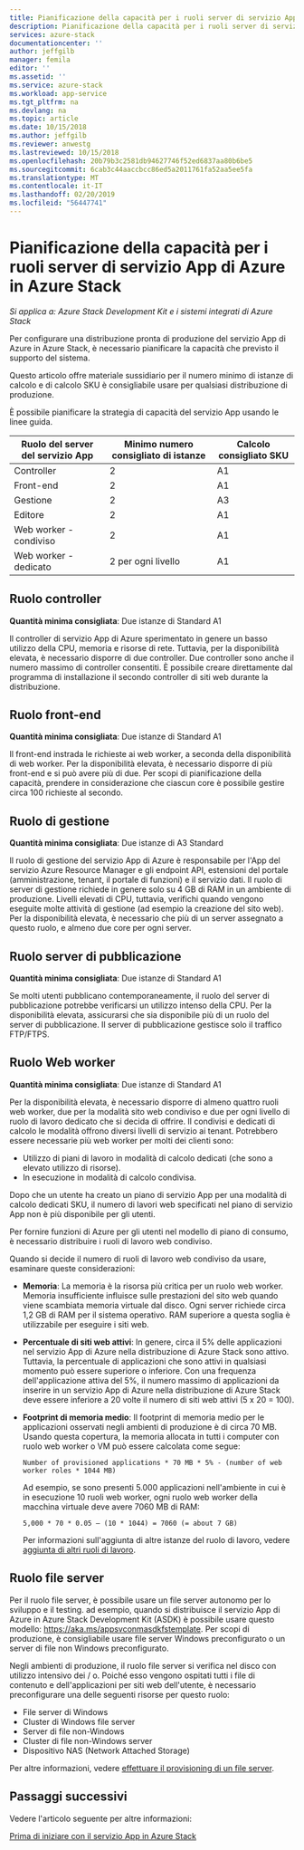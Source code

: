 ```yaml
---
title: Pianificazione della capacità per i ruoli server di servizio App di Azure in Azure Stack | Microsoft Docs
description: Pianificazione della capacità per i ruoli server di servizio App di Azure in Azure Stack
services: azure-stack
documentationcenter: ''
author: jeffgilb
manager: femila
editor: ''
ms.assetid: ''
ms.service: azure-stack
ms.workload: app-service
ms.tgt_pltfrm: na
ms.devlang: na
ms.topic: article
ms.date: 10/15/2018
ms.author: jeffgilb
ms.reviewer: anwestg
ms.lastreviewed: 10/15/2018
ms.openlocfilehash: 20b79b3c2581db94627746f52ed6837aa80b6be5
ms.sourcegitcommit: 6cab3c44aaccbcc86ed5a2011761fa52aa5ee5fa
ms.translationtype: MT
ms.contentlocale: it-IT
ms.lasthandoff: 02/20/2019
ms.locfileid: "56447741"
---
```

# <a name="capacity-planning-for-azure-app-service-server-roles-in-azure-stack"></a>Pianificazione della capacità per i ruoli server di servizio App di Azure in Azure Stack

*Si applica a: Azure Stack Development Kit e i sistemi integrati di Azure Stack*

Per configurare una distribuzione pronta di produzione del servizio App di Azure in Azure Stack, è necessario pianificare la capacità che previsto il supporto del sistema.  

Questo articolo offre materiale sussidiario per il numero minimo di istanze di calcolo e di calcolo SKU è consigliabile usare per qualsiasi distribuzione di produzione.

È possibile pianificare la strategia di capacità del servizio App usando le linee guida.

| Ruolo del server del servizio App | Minimo numero consigliato di istanze | Calcolo consigliato SKU|
| --- | --- | --- |
| Controller | 2 | A1 |
| Front-end | 2 | A1 |
| Gestione | 2 | A3 |
| Editore | 2 | A1 |
| Web worker - condiviso | 2 | A1 |
| Web worker - dedicato | 2 per ogni livello | A1 |

## <a name="controller-role"></a>Ruolo controller

**Quantità minima consigliata**: Due istanze di Standard A1

Il controller di servizio App di Azure sperimentato in genere un basso utilizzo della CPU, memoria e risorse di rete. Tuttavia, per la disponibilità elevata, è necessario disporre di due controller. Due controller sono anche il numero massimo di controller consentiti. È possibile creare direttamente dal programma di installazione il secondo controller di siti web durante la distribuzione.

## <a name="front-end-role"></a>Ruolo front-end

**Quantità minima consigliata**: Due istanze di Standard A1

Il front-end instrada le richieste ai web worker, a seconda della disponibilità di web worker. Per la disponibilità elevata, è necessario disporre di più front-end e si può avere più di due. Per scopi di pianificazione della capacità, prendere in considerazione che ciascun core è possibile gestire circa 100 richieste al secondo.

## <a name="management-role"></a>Ruolo di gestione

**Quantità minima consigliata**: Due istanze di A3 Standard

Il ruolo di gestione del servizio App di Azure è responsabile per l'App del servizio Azure Resource Manager e gli endpoint API, estensioni del portale (amministrazione, tenant, il portale di funzioni) e il servizio dati. Il ruolo di server di gestione richiede in genere solo su 4 GB di RAM in un ambiente di produzione. Livelli elevati di CPU, tuttavia, verifichi quando vengono eseguite molte attività di gestione (ad esempio la creazione del sito web). Per la disponibilità elevata, è necessario che più di un server assegnato a questo ruolo, e almeno due core per ogni server.

## <a name="publisher-role"></a>Ruolo server di pubblicazione

**Quantità minima consigliata**: Due istanze di Standard A1

Se molti utenti pubblicano contemporaneamente, il ruolo del server di pubblicazione potrebbe verificarsi un utilizzo intenso della CPU. Per la disponibilità elevata, assicurarsi che sia disponibile più di un ruolo del server di pubblicazione. Il server di pubblicazione gestisce solo il traffico FTP/FTPS.

## <a name="web-worker-role"></a>Ruolo Web worker

**Quantità minima consigliata**: Due istanze di Standard A1

Per la disponibilità elevata, è necessario disporre di almeno quattro ruoli web worker, due per la modalità sito web condiviso e due per ogni livello di ruolo di lavoro dedicato che si decida di offrire. Il condivisi e dedicati di calcolo le modalità offrono diversi livelli di servizio ai tenant. Potrebbero essere necessarie più web worker per molti dei clienti sono:

- Utilizzo di piani di lavoro in modalità di calcolo dedicati (che sono a elevato utilizzo di risorse).
- In esecuzione in modalità di calcolo condivisa.

Dopo che un utente ha creato un piano di servizio App per una modalità di calcolo dedicati SKU, il numero di lavori web specificati nel piano di servizio App non è più disponibile per gli utenti.

Per fornire funzioni di Azure per gli utenti nel modello di piano di consumo, è necessario distribuire i ruoli di lavoro web condiviso.

Quando si decide il numero di ruoli di lavoro web condiviso da usare, esaminare queste considerazioni:

- **Memoria**: La memoria è la risorsa più critica per un ruolo web worker. Memoria insufficiente influisce sulle prestazioni del sito web quando viene scambiata memoria virtuale dal disco. Ogni server richiede circa 1,2 GB di RAM per il sistema operativo. RAM superiore a questa soglia è utilizzabile per eseguire i siti web.
- **Percentuale di siti web attivi**: In genere, circa il 5% delle applicazioni nel servizio App di Azure nella distribuzione di Azure Stack sono attivo. Tuttavia, la percentuale di applicazioni che sono attivi in qualsiasi momento può essere superiore o inferiore. Con una frequenza dell'applicazione attiva del 5%, il numero massimo di applicazioni da inserire in un servizio App di Azure nella distribuzione di Azure Stack deve essere inferiore a 20 volte il numero di siti web attivi (5 x 20 = 100).
- **Footprint di memoria medio**: Il footprint di memoria medio per le applicazioni osservati negli ambienti di produzione è di circa 70 MB. Usando questa copertura, la memoria allocata in tutti i computer con ruolo web worker o VM può essere calcolata come segue:

   `Number of provisioned applications * 70 MB * 5% - (number of web worker roles * 1044 MB)`

   Ad esempio, se sono presenti 5.000 applicazioni nell'ambiente in cui è in esecuzione 10 ruoli web worker, ogni ruolo web worker della macchina virtuale deve avere 7060 MB di RAM:

   `5,000 * 70 * 0.05 – (10 * 1044) = 7060 (= about 7 GB)`

   Per informazioni sull'aggiunta di altre istanze del ruolo di lavoro, vedere [aggiunta di altri ruoli di lavoro](azure-stack-app-service-add-worker-roles.md).

## <a name="file-server-role"></a>Ruolo file server

Per il ruolo file server, è possibile usare un file server autonomo per lo sviluppo e il testing. ad esempio, quando si distribuisce il servizio App di Azure in Azure Stack Development Kit (ASDK) è possibile usare questo modello: https://aka.ms/appsvconmasdkfstemplate. Per scopi di produzione, è consigliabile usare file server Windows preconfigurato o un server di file non Windows preconfigurato.

Negli ambienti di produzione, il ruolo file server si verifica nel disco con utilizzo intensivo dei / o. Poiché esso vengono ospitati tutti i file di contenuto e dell'applicazioni per siti web dell'utente, è necessario preconfigurare una delle seguenti risorse per questo ruolo:

- File server di Windows
- Cluster di Windows file server
- Server di file non-Windows
- Cluster di file non-Windows server
- Dispositivo NAS (Network Attached Storage)

Per altre informazioni, vedere [effettuare il provisioning di un file server](azure-stack-app-service-before-you-get-started.md#prepare-the-file-server).

## <a name="next-steps"></a>Passaggi successivi

Vedere l'articolo seguente per altre informazioni:

[Prima di iniziare con il servizio App in Azure Stack](azure-stack-app-service-before-you-get-started.md)
